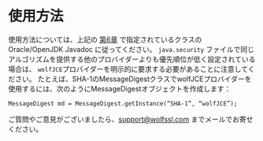 #  使用方法

使用方法については、上記の [第6章](chapter06#supported-algorithms-and-classes) で指定されているクラスの Oracle/OpenJDK Javadoc に従ってください。 `java.security` ファイルで同じアルゴリズムを提供する他のプロバイダーよりも優先順位が低く設定されている場合は、 `wolfJCE`プロバイダーを明示的に要求する必要があることに注意してください。 たとえば、SHA-1のMessageDigestクラスでwolfJCEプロバイダーを使用するには、次のようにMessageDigestオブジェクトを作成します：

```
MessageDigest md = MessageDigest.getInstance(“SHA-1”, “wolfJCE”);
```

ご質問やご意見がございましたら、support@wolfssl.com までメールでお寄せください。
